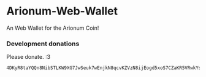 # Arionum-Web-Wallet

An Web Wallet for the Arionum Coin!

### Development donations

Please donate. :3

```
4DKyR8taYQQn8NibSTLKW9XG7JwSeuk7wEnjkN8qcvKZVzN8ijEogd5xoS7CZaKR5VRwkYsYjbZNEB3c7sE6vfxf
```



